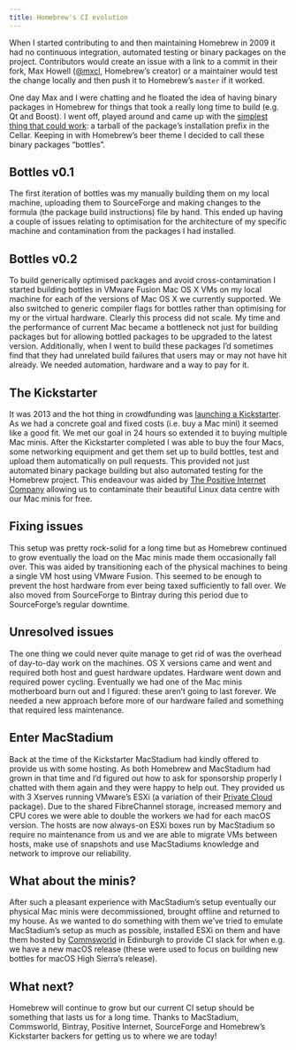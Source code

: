 ```yaml
---
title: Homebrew's CI evolution
---
```


When I started contributing to and then maintaining Homebrew in 2009 it had no continuous integration, automated testing or binary packages on the project. Contributors would create an issue with a link to a commit in their fork, Max Howell ([@mxcl](https://github.com/mxcl), Homebrew’s creator) or a maintainer would test the change locally and then push it to Homebrew’s `master` if it worked.

One day Max and I were chatting and he floated the idea of having binary packages in Homebrew for things that took a really long time to build (e.g. Qt and Boost). I went off, played around and came up with the [simplest thing that could work](http://www.extremeprogramming.org/rules/simple.html): a tarball of the package’s installation prefix in the Cellar. Keeping in with Homebrew’s beer theme I decided to call these binary packages “bottles”.

## Bottles v0.1
The first iteration of bottles was my manually building them on my local machine, uploading them to SourceForge and making changes to the formula (the package build instructions) file by hand. This ended up having a couple of issues relating to optimisation for the architecture of my specific machine and contamination from the packages I had installed.
## Bottles v0.2
To build generically optimised packages and avoid cross-contamination I started building bottles in VMware Fusion Mac OS X VMs on my local machine for each of the versions of Mac OS X we currently supported. We also switched to generic compiler flags for bottles rather than optimising for my or the virtual hardware. Clearly this process did not scale. My time and the performance of current Mac became a bottleneck not just for building packages but for allowing bottled packages to be upgraded to the latest version. Additionally, when I went to build these packages I’d sometimes find that they had unrelated build failures that users may or may not have hit already. We needed automation, hardware and a way to pay for it.
## The Kickstarter
It was 2013 and the hot thing in crowdfunding was [launching a Kickstarter](https://www.kickstarter.com/projects/homebrew/brew-test-bot/updates). As we had a concrete goal and fixed costs (i.e. buy a Mac mini) it seemed like a good fit. We met our goal in 24 hours so extended it to buying multiple Mac minis. After the Kickstarter completed I was able to buy the four Macs, some networking equipment and get them set up to build bottles, test and upload them automatically on pull requests. This provided not just automated binary package building but also automated testing for the Homebrew project. This endeavour was aided by [The Positive Internet Company](http://www.positive-internet.com) allowing us to contaminate their beautiful Linux data centre with our Mac minis for free.
## Fixing issues
This setup was pretty rock-solid for a long time but as Homebrew continued to grow eventually the load on the Mac minis made them occasionally fall over. This was aided by transitioning each of the physical machines to being a single VM host using VMware Fusion. This seemed to be enough to prevent the host hardware from ever being taxed sufficiently to fall over. We also moved from SourceForge to Bintray during this period due to SourceForge’s regular downtime.
## Unresolved issues
The one thing we could never quite manage to get rid of was the overhead of day-to-day work on the machines. OS X versions came and went and required both host and guest hardware updates. Hardware went down and required power cycling. Eventually we had one of the Mac minis motherboard burn out and I figured: these aren’t going to last forever. We needed a new approach before more of our hardware failed and something that required less maintenance.
## Enter MacStadium
Back at the time of the Kickstarter MacStadium had kindly offered to provide us with some hosting. As both Homebrew and MacStadium had grown in that time and I’d figured out how to ask for sponsorship properly I chatted with them again and they were happy to help out. They provided us with 3 Xserves running VMware’s ESXi (a variation of their [Private Cloud](https://www.macstadium.com/cloud/) package). Due to the shared FibreChannel storage, increased memory and CPU cores we were able to double the workers we had for each macOS version. The hosts are now always-on ESXi boxes run by MacStadium so require no maintenance from us and we are able to migrate VMs between hosts, make use of snapshots and use MacStadiums knowledge and network to improve our reliability.
## What about the minis?
After such a pleasant experience with MacStadium’s setup eventually our physical Mac minis were decommissioned, brought offline and returned to my house. As we wanted to do something with them we’ve tried to emulate MacStadium’s setup as much as possible, installed ESXi on them and have them hosted by [Commsworld](https://www.commsworld.com) in Edinburgh to provide CI slack for when e.g. we have a new macOS release (these were used to focus on building new bottles for macOS High Sierra’s release).
## What next?
Homebrew will continue to grow but our current CI setup should be something that lasts us for a long time. Thanks to MacStadium, Commsworld, Bintray, Positive Internet, SourceForge and Homebrew’s Kickstarter backers for getting us to where we are today!
